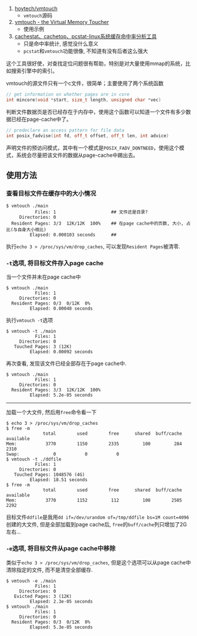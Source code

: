 1. [hoytech/vmtouch](https://github.com/hoytech/vmtouch)
    - `vmtouch`源码
2. [vmtouch - the Virtual Memory Toucher](https://hoytech.com/vmtouch/)
    - 使用示例
3. [cachestat、cachetop、pcstat-linux系统缓存命中率分析工具](https://blog.51cto.com/liuzhengwei521/2360734)
    - 只是命中率统计, 感觉没什么意义
    - `pcstat`和`vmtouch`功能很像, 不知道有没有后者这么强大

这个工具很好使，对查找定位问题很有帮助，特别是对大量使用mmap的系统，比如搜索引擎中的索引。

vmtouch的源文件只有一个c文件，很简单；主要使用了两个系统函数

```c++
// get information on whether pages are in core
int mincore(void *start, size_t length, unsigned char *vec)
```

判断文件数据页是否已经存在于内存中，使用这个函数可以知道一个文件有多少数据已经在page-cache中了。

```c++
// predeclare an access pattern for file data
int posix_fadvise(int fd, off_t offset, off_t len, int advice)
```

声明文件的预访问模式，其中有一个模式是`POSIX_FADV_DONTNEED`，使用这个模式，系统会尽量把该文件的数据从page-cache中踢出去。

## 使用方法

### 查看目标文件在缓存中的大小情况

```console
$ vmtouch ./main
           Files: 1                     ## 文件还是目录?
     Directories: 0
  Resident Pages: 3/3  12K/12K  100%    ## 在page cache中的页数, 大小, 占比(与自身大小相比)
         Elapsed: 0.000103 seconds      ## 
```

执行`echo 3 > /proc/sys/vm/drop_caches`, 可以发现`Resident Pages`被清零.

### `-t`选项, 将目标文件存入page cache

当一个文件并未在page cache中

```console
$ vmtouch ./main
           Files: 1
     Directories: 0
  Resident Pages: 0/3  0/12K  0%
         Elapsed: 0.00048 seconds
```

执行`vmtouch -t`选项

```
$ vmtouch -t ./main
           Files: 1
     Directories: 0
   Touched Pages: 3 (12K)
         Elapsed: 0.00092 seconds
```

再次查看, 发现该文件已经全部存在于page cache中.

```
$ vmtouch ./main
           Files: 1
     Directories: 0
  Resident Pages: 3/3  12K/12K  100%
         Elapsed: 5.2e-05 seconds
```

------

加载一个大文件, 然后用`free`命令看一下

```console
$ echo 3 > /proc/sys/vm/drop_caches
$ free -m
              total        used        free      shared  buff/cache   available
Mem:           3770        1150        2335         100         284        2310
Swap:             0           0           0
$ vmtouch -t ./ddfile
           Files: 1
     Directories: 0
   Touched Pages: 1048576 (4G)
         Elapsed: 18.51 seconds
$ free -m
              total        used        free      shared  buff/cache   available
Mem:           3770        1152         112         100        2505        2292
```

目标文件`ddfile`是我用`dd if=/dev/urandom of=/tmp/ddfile bs=1M count=4096`创建的大文件, 但是全部加载到page cache后, `free`的`buff/cache`列只增加了2G左右...

### `-e`选项, 将目标文件从page cache中移除

类似于`echo 3 > /proc/sys/vm/drop_caches`, 但是这个选项可以从page cache中清除指定的文件, 而不是清空全部缓存.

```console
$ vmtouch -e ./main
           Files: 1
     Directories: 0
   Evicted Pages: 3 (12K)
         Elapsed: 2.3e-05 seconds
$ vmtouch ./main
           Files: 1
     Directories: 0
  Resident Pages: 0/3  0/12K  0%
         Elapsed: 5.3e-05 seconds
```
